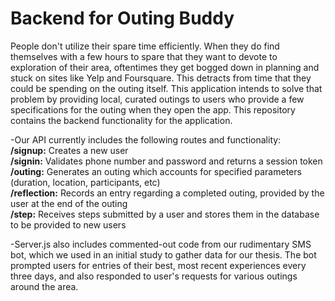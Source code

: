 # Backend for Outing Buddy

People don't utilize their spare time efficiently. When they do find themselves with a few hours to spare that they want to devote to exploration of their area, oftentimes they get bogged down in planning and stuck on sites like Yelp and Foursquare. This detracts from time that they could be spending on the outing itself. This application intends to solve that problem by providing local, curated outings to users who provide a few specifications for the outing when they open the app. This repository contains the backend functionality for the application.  

-Our API currently includes the following routes and functionality:  
**/signup:** Creates a new user  
**/signin:** Validates phone number and password and returns a session token  
**/outing:** Generates an outing which accounts for specified parameters (duration, location, participants, etc)  
**/reflection:** Records an entry regarding a completed outing, provided by the user at the end of the outing  
**/step:** Receives steps submitted by a user and stores them in the database to be provided to new users  

-Server.js also includes commented-out code from our rudimentary SMS bot, which we used in an initial study to gather data for our thesis. The bot prompted users for entries of their best, most recent experiences every three days, and also responded to user's requests for various outings around the area. 